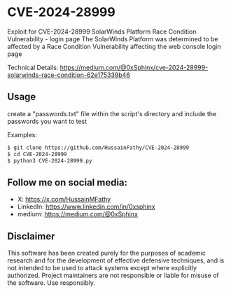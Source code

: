 # CVE-2024-28999
Exploit for CVE-2024-28999 SolarWinds Platform Race Condition Vulnerability - login page
The SolarWinds Platform was determined to be affected by a Race Condition Vulnerability affecting the web console login page

Technical Details: https://medium.com/@0xSphinx/cve-2024-28999-solarwinds-race-condition-62e175339b46

## Usage

create a "passwords.txt" file within the script's directory and include the passwords you want to test

Examples:

```bash
$ git clone https://github.com/HussainFathy/CVE-2024-28999
$ cd CVE-2024-28999
$ python3 CVE-2024-28999.py

```


## Follow me on social media:
* X: https://x.com/HussainMFathy
* LinkedIn: https://www.linkedin.com/in/0xsphinx
* medium: https://medium.com/@0xSphinx


## Disclaimer
This software has been created purely for the purposes of academic research and for the development of effective defensive techniques, and is not intended to be used to attack systems except where explicitly authorized. Project maintainers are not responsible or liable for misuse of the software. Use responsibly.
